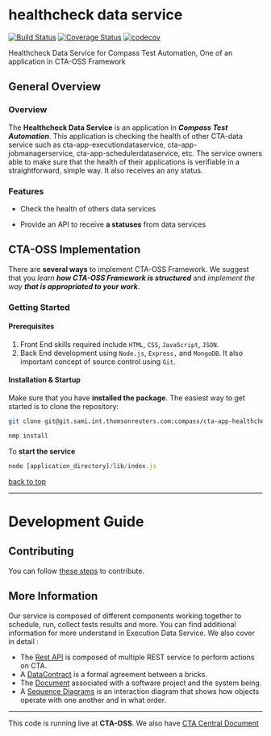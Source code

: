 # healthcheck data service 
[![Build Status](https://travis-ci.org/thomsonreuters/cta-app-healthcheckdataservice.svg?branch=master)](https://travis-ci.org/thomsonreuters/cta-app-healthcheckdataservice)
[![Coverage Status](https://coveralls.io/repos/github/thomsonreuters/cta-app-healthcheckdataservice/badge.svg?branch=master)](https://coveralls.io/github/thomsonreuters/cta-app-healthcheckdataservice?branch=master)
[![codecov](https://codecov.io/gh/thomsonreuters/cta-app-healthcheckdataservice/branch/master/graph/badge.svg)](https://codecov.io/gh/thomsonreuters/cta-app-healthcheckdataservice)

Healthcheck Data Service for Compass Test Automation, One of an application in CTA-OSS Framework

## General Overview

### Overview

The **Healthcheck Data Service** is an application in **_Compass Test Automation_**. This application is checking the health of other CTA-data service such as cta-app-executiondataservice, cta-app-jobmanagerservice, cta-app-schedulerdataservice, etc. The service owners able to make sure that the health of their applications is verifiable in a straightforward, simple way.  It also receives an any status.

### Features

* Check the health of others data services 

* Provide an API to receive **a statuses** from data services 

## CTA-OSS Implementation

There are **several ways** to implement CTA-OSS Framework. We suggest that you _learn **how CTA-OSS Framework is structured**_ and _implement the way **that is appropriated to your work**_.

### Getting Started
#### Prerequisites
 1. Front End skills required include `HTML`, `CSS`, `JavaScript`, `JSON`. 
 2. Back End development using `Node.js`, `Express,` and `MongoDB`. It also important concept of source control using `Git`.

#### Installation & Startup

Make sure that you have **installed the package**. The easiest way to get started is to clone the repository:
```bash
git clone git@git.sami.int.thomsonreuters.com:compass/cta-app-healthcheckdataservice.git
```

```javascript
nmp install
```

To **start the service**

```javascript
node [application_directory]/lib/index.js
```

[back to top](#guidelines)

------

# Development Guide

## Contributing
You can follow [these steps](https://git.sami.int.thomsonreuters.com/compass/cta/blob/master/contributing.md) to contribute.

## More Information
Our service is composed of different components working together to schedule, run, collect tests results and more. You can find additional information for more understand in Execution Data Service.
We also cover in detail :
* The [Rest API](RESTAPI.md) is composed of multiple REST service to perform actions on CTA.
* A [DataContract](DATACONTRACT.md) is a formal agreement between a bricks.
* The [Document](https://git.sami.int.thomsonreuters.com/compass/cta-app-healthcheckdataservice/wikis/document) associated with a software project and the system being.
* A [Sequence Diagrams](https://git.sami.int.thomsonreuters.com/compass/cta-app-healthcheckdataservice/wikis/sequencediagram) is an interaction diagram that shows how objects operate with one another and in what order.

------

This code is running live at **CTA-OSS**. We also have [CTA Central Document](https://git.sami.int.thomsonreuters.com/compass/cta)

